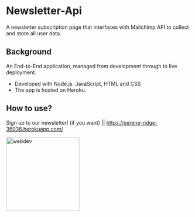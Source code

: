 # Newsletter-Api
A newsletter subscription page that interfaces with Mailchimp API to collect and store all user data.

## Background 
An End-to-End application, managed from development through to live deployment.
* Developed with Node.js. JavaScript, HTML and CSS
* The app is hosted on Heroku.



## How to use? 
 Sign up to our newsletter! (if you want) || https://serene-ridge-36936.herokuapp.com/ 


<img width="200" alt="webdev" src="https://user-images.githubusercontent.com/101202952/158024707-16302606-e986-42e7-8739-23fe82379bef.PNG">
